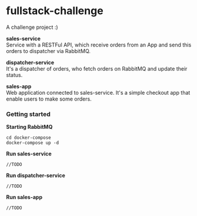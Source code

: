 # fullstack-challenge

A challenge project :)

**sales-service**  
Service with a RESTFul API, which receive orders from an App and send this orders to dispatcher via RabbitMQ.

**dispatcher-service**  
It's a dispatcher of orders, who fetch orders on RabbitMQ and update their status.

**sales-app**  
Web application connected to sales-service. It's a simple checkout app that enable users to make some orders.


### Getting started

**Starting RabbitMQ**

```
cd docker-compose
docker-compose up -d
```

**Run sales-service**
```
//TODO
```

**Run dispatcher-service**
```
//TODO
```

**Run sales-app**
```
//TODO
```
